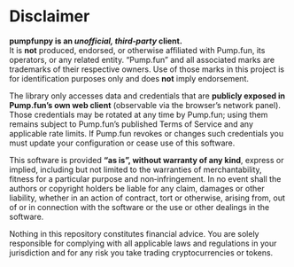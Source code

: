 # Disclaimer

**pumpfunpy is an _unofficial, third‑party_ client.**  
It is **not** produced, endorsed, or otherwise affiliated with Pump.fun, its
operators, or any related entity. “Pump.fun” and all associated marks are
trademarks of their respective owners. Use of those marks in this project is
for identification purposes only and does **not** imply endorsement.

The library only accesses data and credentials that are **publicly exposed in
Pump.fun’s own web client** (observable via the browser’s network panel).
Those credentials may be rotated at any time by Pump.fun; using them remains
subject to Pump.fun’s published Terms of Service and any applicable rate
limits. If Pump.fun revokes or changes such credentials you must update your
configuration or cease use of this software.

This software is provided **“as is”, without warranty of any kind**, express or
implied, including but not limited to the warranties of merchantability,
fitness for a particular purpose and non‑infringement. In no event shall the
authors or copyright holders be liable for any claim, damages or other
liability, whether in an action of contract, tort or otherwise, arising from,
out of or in connection with the software or the use or other dealings in the
software.

Nothing in this repository constitutes financial advice.  You are solely
responsible for complying with all applicable laws and regulations in your
jurisdiction and for any risk you take trading cryptocurrencies or tokens.
